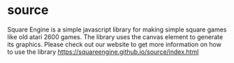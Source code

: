 # source
Square Engine is a simple javascript library for making simple square games like old atari 2600 games.
The library uses the canvas element to generate its graphics.
Please check out our website to get more information on how to use the library
https://squareengine.github.io/source/index.html
